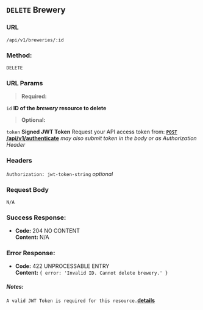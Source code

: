 ## `DELETE` Brewery

### **URL**

`/api/v1/breweries/:id`

### **Method:**
  
`DELETE`
  
### **URL Params**

> **Required:**
 
`id`
    **ID of the _brewery_ resource to delete**

> **Optional:**
 
`token`
**Signed JWT Token** Request your API access token from:
**[`POST` /api/v1/authenticate](POST_authenticate.md)**
_may also submit token in the body or as Authorization Header_

### **Headers**

`Authorization: jwt-token-string` _optional_

### **Request Body**

`N/A`

### **Success Response:**
  * **Code:** 204 NO CONTENT <br />
    **Content:** N/A
 
### **Error Response:**
  * **Code:** 422 UNPROCESSABLE ENTRY <br />
    **Content:** `{ error: 'Invalid ID. Cannot delete brewery.' }`

#### **_Notes:_**

`A valid JWT Token is required for this resource.`**[details](POST_authenticate.md)**
